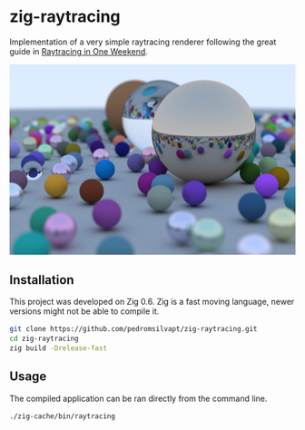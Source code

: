 # zig-raytracing
Implementation of a very simple raytracing renderer following the great guide in
[Raytracing in One Weekend](http://in1weekend.blogspot.com/2016/01/ray-tracing-in-one-weekend.html).

![Image](sample.png)

## Installation
This project was developed on Zig 0.6. Zig is a fast moving language, newer versions
might not be able to compile it.

```bash
git clone https://github.com/pedromsilvapt/zig-raytracing.git
cd zig-raytracing
zig build -Drelease-fast
```

## Usage
The compiled application can be ran directly from the command line.
```bash
./zig-cache/bin/raytracing
```
